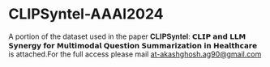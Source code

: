 # CLIPSyntel-AAAI2024
A portion of the dataset used in the paper 𝐂𝐋𝐈𝐏𝐒𝐲𝐧𝐭𝐞𝐥: 𝗖𝗟𝗜𝗣 𝗮𝗻𝗱 𝗟𝗟𝗠 𝗦𝘆𝗻𝗲𝗿𝗴𝘆 𝗳𝗼𝗿 𝗠𝘂𝗹𝘁𝗶𝗺𝗼𝗱𝗮𝗹 𝗤𝘂𝗲𝘀𝘁𝗶𝗼𝗻 𝗦𝘂𝗺𝗺𝗮𝗿𝗶𝘇𝗮𝘁𝗶𝗼𝗻 𝗶𝗻 𝗛𝗲𝗮𝗹𝘁𝗵𝗰𝗮𝗿𝗲 is attached.For the full access please mail at-akashghosh.ag90@gmail.com
